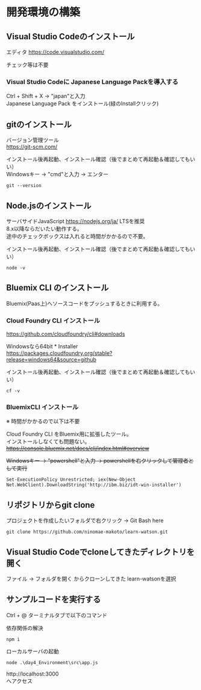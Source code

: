 # 開発環境の構築

## Visual Studio Codeのインストール
エディタ
https://code.visualstudio.com/

チェック等は不要

### Visual Studio Codeに Japanese Language Packを導入する

Ctrl + Shift + X → "japan"と入力  
Japanese Language Pack をインストール(緑のInstallクリック)

## gitのインストール
バージョン管理ツール  
https://git-scm.com/

インストール後再起動、インストール確認（後でまとめて再起動＆確認してもいい）  
Windowsキー → "cmd"と入力 → エンター

```
git --version
```

## Node.jsのインストール
サーバサイドJavaScript 
https://nodejs.org/ja/ 
LTSを推奨   
8.x以降ならだいたい動作する。  
途中のチェックボックスは入れると時間がかかるので不要。

インストール後再起動、インストール確認（後でまとめて再起動＆確認してもいい）

```
node -v
```


## Bluemix CLI のインストール

Bluemix(Paas上)へソースコードをプッシュするときに利用する。

### Cloud Foundry CLI インストール
https://github.com/cloudfoundry/cli#downloads

Windowsなら64bit * Installer  
https://packages.cloudfoundry.org/stable?release=windows64&source=github

インストール後再起動、インストール確認（後でまとめて再起動＆確認してもいい）

```
cf -v
```

### BluemixCLI インストール
※ 時間がかかるので以下は不要

Cloud Foundry CLI をBluemix用に拡張したツール。  
インストールしなくても問題ない。  
~~https://console.bluemix.net/docs/cli/index.html#overview~~

~~Windowsキー → "powershell"と入力 → powershellを右クリックして管理者として実行~~


```
Set-ExecutionPolicy Unrestricted; iex(New-Object Net.WebClient).DownloadString('http://ibm.biz/idt-win-installer')
```


## リポジトリからgit clone

プロジェクトを作成したいフォルダで右クリック → Git Bash here

```
git clone https://github.com/ninomae-makoto/learn-watson.git
```

## Visual Studio Codeでcloneしてきたディレクトリを開く
ファイル → フォルダを開く からクローンしてきた learn-watsonを選択

## サンプルコードを実行する

Ctrl + @
ターミナルタブで以下のコマンド

依存関係の解決

```
npm i
```

ローカルサーバの起動

```
node .\day4_Environment\src\app.js
```

http://localhost:3000  
へアクセス